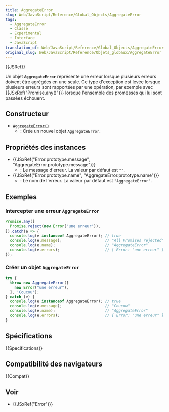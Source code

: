 ```yaml
---
title: AggregateError
slug: Web/JavaScript/Reference/Global_Objects/AggregateError
tags:
  - AggregateError
  - Classe
  - Experimental
  - Interface
  - JavaScript
translation_of: Web/JavaScript/Reference/Global_Objects/AggregateError
original_slug: Web/JavaScript/Reference/Objets_globaux/AggregateError
---
```


{{JSRef}}

Un objet **`AggregateError`** représente une erreur lorsque plusieurs erreurs doivent être agrégées en une seule. Ce type d'exception est levée lorsque plusieurs erreurs sont rapportées par une opération, par exemple avec {{JSxRef("Promise.any()")}} lorsque l'ensemble des promesses qui lui sont passées échouent.

## Constructeur

- [`AggregateError()`](/fr/docs/Web/JavaScript/Reference/Objets_globaux/AggregateError/AggregateError)
  - : Crée un nouvel objet `AggregateError`.

## Propriétés des instances

- {{JSxRef("Error.prototype.message", "AggregateError.prototype.message")}}
  - : Le message d'erreur. La valeur par défaut est `""`.
- {{JSxRef("Error.prototype.name", "AggregateError.prototype.name")}}
  - : Le nom de l'erreur. La valeur par défaut est `"AggregateError"`.

## Exemples

### Intercepter une erreur `AggregateError`

```js
Promise.any([
  Promise.reject(new Error("une erreur")),
]).catch(e => {
  console.log(e instanceof AggregateError); // true
  console.log(e.message);                   // "All Promises rejected"
  console.log(e.name);                      // "AggregateError"
  console.log(e.errors);                    // [ Error: "une erreur" ]
});
```

### Créer un objet `AggregateError`

```js
try {
  throw new AggregateError([
    new Error("une erreur"),
  ], 'Coucou');
} catch (e) {
  console.log(e instanceof AggregateError); // true
  console.log(e.message);                   // "Coucou"
  console.log(e.name);                      // "AggregateError"
  console.log(e.errors);                    // [ Error: "une erreur" ]
}
```

## Spécifications

{{Specifications}}

## Compatibilité des navigateurs

{{Compat}}

## Voir

- {{JSxRef("Error")}}
